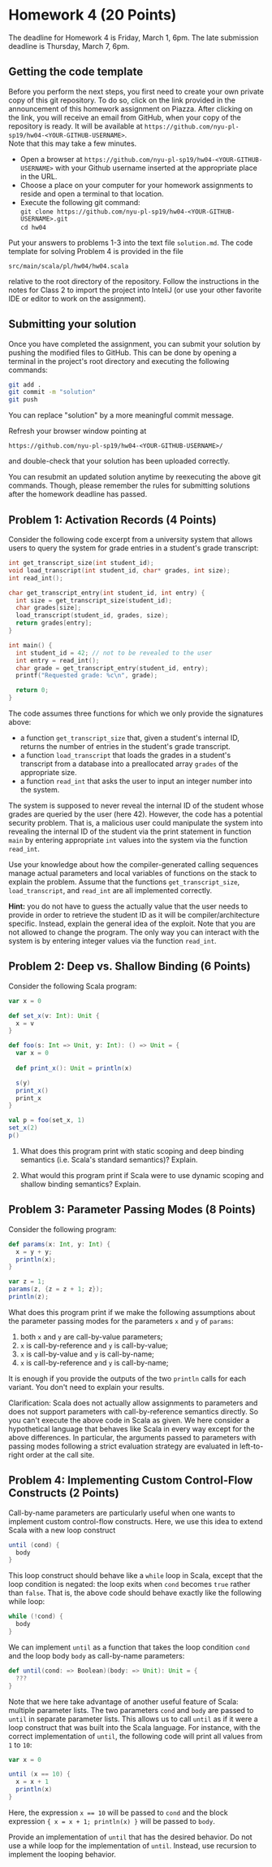 # Homework 4 (20 Points)

The deadline for Homework 4 is Friday, March 1, 6pm. The late
submission deadline is Thursday, March 7, 6pm.

## Getting the code template

Before you perform the next steps, you first need to create your own
private copy of this git repository. To do so, click on the link
provided in the announcement of this homework assignment on
Piazza. After clicking on the link, you will receive an email from
GitHub, when your copy of the repository is ready. It will be
available at
`https://github.com/nyu-pl-sp19/hw04-<YOUR-GITHUB-USERNAME>`.  
Note that this may take a few minutes.

* Open a browser at `https://github.com/nyu-pl-sp19/hw04-<YOUR-GITHUB-USERNAME>` with your Github username inserted at the appropriate place in the URL.
* Choose a place on your computer for your homework assignments to reside and open a terminal to that location.
* Execute the following git command: <br/>
  ```git clone https://github.com/nyu-pl-sp19/hw04-<YOUR-GITHUB-USERNAME>.git```<br/>
  ```cd hw04```

Put your answers to problems 1-3 into the text file `solution.md`.
The code template for solving Problem 4 is provided in the file

```
src/main/scala/pl/hw04/hw04.scala
```

relative to the root directory of the repository. Follow the
instructions in the notes for Class 2 to import the project into
InteliJ (or use your other favorite IDE or editor to work on the assignment).


## Submitting your solution

Once you have completed the assignment, you can submit your solution
by pushing the modified files to GitHub. This can be done by
opening a terminal in the project's root directory and executing the
following commands:

```bash
git add .
git commit -m "solution"
git push
```

You can replace "solution" by a more meaningful commit message.

Refresh your browser window pointing at
```
https://github.com/nyu-pl-sp19/hw04-<YOUR-GITHUB-USERNAME>/
```
and double-check that your solution has been uploaded correctly.

You can resubmit an updated solution anytime by reexecuting the above
git commands. Though, please remember the rules for submitting
solutions after the homework deadline has passed.


## Problem 1: Activation Records (4 Points)

Consider the following code excerpt from a university system that
allows users to query the system for grade entries in a student's
grade transcript:

```c
int get_transcript_size(int student_id);
void load_transcript(int student_id, char* grades, int size);
int read_int();

char get_transcript_entry(int student_id, int entry) {
  int size = get_transcript_size(student_id);
  char grades[size];
  load_transcript(student_id, grades, size);
  return grades[entry];
}

int main() {
  int student_id = 42; // not to be revealed to the user
  int entry = read_int();
  char grade = get_transcript_entry(student_id, entry);
  printf("Requested grade: %c\n", grade);

  return 0;
}
```

The code assumes three functions for which we only provide the
signatures above:

* a function `get_transcript_size` that, given a
  student's internal ID, returns the number of entries in the
  student's grade transcript.
* a function `load_transcript` that loads the grades in
  a student's transcript from a database into a preallocated array
  `grades` of the appropriate size.
* a function `read_int` that asks the user to input
  an integer number into the system.

The system is supposed to never reveal the internal ID of the student
whose grades are queried by the user (here 42). However, the code has
a potential security problem. That is, a malicious user could
manipulate the system into revealing the internal ID of the student
via the print statement in function `main` by entering appropriate
`int` values into the system via the function `read_int`.

Use your knowledge about how the compiler-generated calling sequences
manage actual parameters and local variables of functions on the stack
to explain the problem. Assume that the functions
`get_transcript_size`, `load_transcript`, and `read_int` are all
implemented correctly. 


**Hint:** you do not have to guess the actually value that the
user needs to provide in order to retrieve the student ID as it will
be compiler/architecture specific. Instead, explain the general idea
of the exploit. Note that you are not allowed to change the
program. The only way you can interact with the system is by entering
integer values via the function `read_int`.

## Problem 2: Deep vs. Shallow Binding (6 Points)

Consider the following Scala program:

```scala
var x = 0

def set_x(v: Int): Unit {
  x = v
}

def foo(s: Int => Unit, y: Int): () => Unit = {
  var x = 0
  
  def print_x(): Unit = println(x)

  s(y)
  print_x()
  print_x
}

val p = foo(set_x, 1)
set_x(2)
p()
```

1. What does this program print with static scoping and deep binding
   semantics (i.e. Scala's standard semantics)?  Explain.
   
2. What would this program print if Scala were to use dynamic scoping
   and shallow binding semantics? Explain.

## Problem 3: Parameter Passing Modes (8 Points)

Consider the following program:

```scala
def params(x: Int, y: Int) {
  x = y + y;
  println(x);
}

var z = 1;
params(z, {z = z + 1; z});
println(z);
```

What does this program print if we make the following assumptions about
the parameter passing modes for the parameters `x` and `y` of
`params`:

1. both `x` and `y` are call-by-value parameters;
2.  `x` is call-by-reference and `y` is call-by-value;
3. `x` is call-by-value and `y` is call-by-name;
4. `x` is call-by-reference and `y` is call-by-name;

It is enough if you provide the outputs of the two `println` calls for
each variant. You don't need to explain your results.

Clarification: Scala does not actually allow assignments to parameters
and does not support parameters with call-by-reference semantics
directly. So you can't execute the above code in Scala as given. We
here consider a hypothetical language that behaves like Scala in every
way except for the above differences. In particular, the arguments
passed to parameters with passing modes following a strict evaluation
strategy are evaluated in left-to-right order at the call site.

## Problem 4: Implementing Custom Control-Flow Constructs (2 Points)

Call-by-name parameters are particularly useful when one wants to
implement custom control-flow constructs. Here, we use this idea to
extend Scala with a new loop construct

```scala
until (cond) { 
  body
}
```

This loop construct should behave like a `while` loop in Scala, except
that the loop condition is negated: the loop exits when `cond` becomes
`true` rather than `false`. That is, the above code should behave
exactly like the following while loop:

```scala
while (!cond) {
  body
}
```

We can implement `until` as a function that takes the loop condition
`cond` and the loop body `body` as call-by-name parameters:

```scala
def until(cond: => Boolean)(body: => Unit): Unit = {
  ???
}
```

Note that we here take advantage of another useful feature of Scala:
multiple parameter lists. The two parameters `cond` and `body` are
passed to `until` in separate parameter lists. This allows us to call
`until` as if it were a loop construct that was built into the Scala
language. For instance, with the correct implementation of `until`,
the following code will print all values from `1` to `10`:

```scala
var x = 0

until (x == 10) {
  x = x + 1
  println(x)
}
```

Here, the expression `x == 10` will be passed to `cond` and the block
expression `{ x = x + 1; println(x) }` will be passed to `body`.

Provide an implementation of `until` that has the desired behavior.
Do not use a while loop for the implementation of `until`. Instead,
use recursion to implement the looping behavior.

